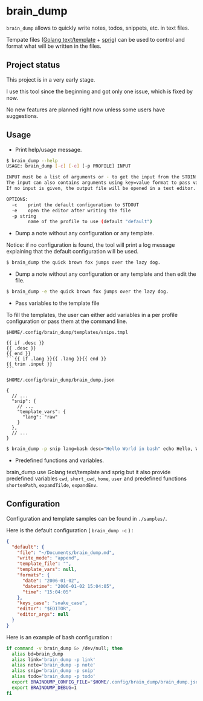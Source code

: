 # brain\_dump

`brain_dump` allows to quickly write notes, todos, snippets, etc. in text files.

Tempate files ([Golang text/template](https://pkg.go.dev/text/template) + [sprig](https://masterminds.github.io/sprig/))
can be used to control and format what will be written in the files.

## Project status

This project is in a very early stage.

I use this tool since the beginning and got only one issue, which is fixed by now.

No new features are planned right now unless some users have suggestions.

## Usage

- Print help/usage message.

```bash
$ brain_dump --help
USAGE: brain_dump [-c] [-e] [-p PROFILE] INPUT

INPUT must be a list of arguments or - to get the input from the STDIN.
The input can also contains arguments using key=value format to pass variables for the template.
If no input is given, the output file will be opened in a text editor.

OPTIONS:
  -c    print the default configuration to STDOUT
  -e    open the editor after writing the file
  -p string
        name of the profile to use (default "default")
```

- Dump a note without any configuration or any template.

Notice: if no configuration is found, the tool will print a log message
explaining that the default configuration will be used.

```bash
$ brain_dump the quick brown fox jumps over the lazy dog.
```

- Dump a note without any configuration or any template and then edit the file.

```bash
$ brain_dump -e the quick brown fox jumps over the lazy dog.
```

- Pass variables to the template file

To fill the templates, the user can either add variables in a per profile
configuration or pass them at the command line.

`$HOME/.config/brain_dump/templates/snips.tmpl`
````tmpl
{{ if .desc }}
{{ .desc }}
{{ end }}
```{{ if .lang }}{{ .lang }}{{ end }}
{{ trim .input }}
```
````

`$HOME/.config/brain_dump/brain_dump.json`
```jsonc
{
  // ...
  "snip": {
    // ...
    "template_vars": {
      "lang": "raw"
    }
  },
  // ...
}
```

```bash
$ brain_dump -p snip lang=bash desc="Hello World in bash" echo Hello, World
```

- Predefined functions and variables.

brain_dump use Golang text/template and sprig but it also provide predefined
variables `cwd`, `short_cwd`, `home`, `user` and predefined functions
`shortenPath`, `expandTilde`, `expandEnv`.

## Configuration

Configuration and template samples can be found in `./samples/`.

Here is the default configuration ( `brain_dump -c` ) :

```json
{
  "default": {
    "file": "~/Documents/brain_dump.md",
    "write_mode": "append",
    "template_file": "",
    "template_vars": null,
    "formats": {
      "date": "2006-01-02",
      "datetime": "2006-01-02 15:04:05",
      "time": "15:04:05"
    },
    "keys_case": "snake_case",
    "editor": "$EDITOR",
    "editor_args": null
  }
}
```

Here is an example of bash configuration :

```bash
if command -v brain_dump &> /dev/null; then
  alias bd=brain_dump
  alias link='brain_dump -p link'
  alias note='brain_dump -p note'
  alias snip='brain_dump -p snip'
  alias todo='brain_dump -p todo'
  export BRAINDUMP_CONFIG_FILE="$HOME/.config/brain_dump/brain_dump.json"
  export BRAINDUMP_DEBUG=1
fi
```
